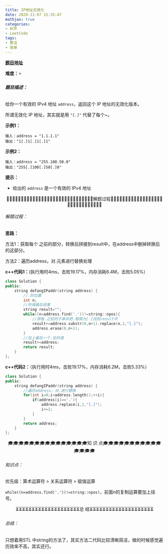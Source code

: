 ```yaml
---
title: IP地址无效化
date: 2020-11-07 15:35:47
mathjax: true
categories:
- ACM
- LeetCode
tags:
- 算法
- 简单
---
```


[**题目地址**](https://leetcode-cn.com/problems/defanging-an-ip-address/)

**难度：**⭐

###### **题目描述：**

给你一个有效的 IPv4 地址 `address`，返回这个 IP 地址的无效化版本。

所谓无效化 IP 地址，其实就是用 `"[.]"` 代替了每个~。

<!-- more -->

**示例1：**

```
输入：address = "1.1.1.1"
输出："1[.]1[.]1[.]1"
```

**示例2：**

```
输入：address = "255.100.50.0"
输出："255[.]100[.]50[.]0"
```

**提示：**

- 给出的 `address` 是一个有效的 IPv4 地址



<center>🙋‍♂️🙋‍♂️🙋‍♂️🙋‍♂️🙋‍♂️🙋‍♂️🙋‍♂️🙋‍♂️🙋‍♂️🙋‍♂️🙋‍♂️🙋‍♂️🙋‍♂️🙋‍♂️🙋‍♂️解题过程🙋‍♂️🙋‍♂️🙋‍♂️🙋‍♂️🙋‍♂️🙋‍♂️🙋‍♂️🙋‍♂️🙋‍♂️🙋‍♂️🙋‍♂️🙋‍♂️🙋‍♂️🙋‍♂️🙋‍♂️</center>

###### 解题过程：

**思路：**

方法1：获取每个.之前的部分，转换后拼接到result中，在address中删掉转换后的这部分。

方法2：遍历address，对.元素进行替换处理

**c++代码1：**(执行用时4ms，击败19.17%，内存消耗6.4M，击败5.05%）

```c++
class Solution {
public:
    string defangIPaddr(string address) {
        //.的位置
        int n;
        //存储最后结果
        string result="";
        while((n=address.find('.'))!=string::npos){
            //获取.之前的子串并把.替换为[.]加到result中
            result+=address.substr(0,n+1).replace(n,1,"[.]");
            address.erase(0,n+1);
        }
        //加上最后一个.后的值
        result+=address;
        return result;
    }
};
```

**c++代码2：**（执行用时4ms，击败19.17%，内存消耗6.2M，击败5.33%）

```c++
class Solution {
public:
    string defangIPaddr(string address) {
		//遍历address，对.进行替换
        for(int i=0;i<address.length();++i){
            if(address[i]=='.'){
                address.replace(i,1,"[.]");
                i+=2;
            }
        }
        return address;
    }
};
```



<center>🎓🎓🎓🎓🎓🎓🎓🎓🎓🎓🎓🎓🎓🎓🎓知 识 点🎓🎓🎓🎓🎓🎓🎓🎓🎓🎓🎓🎓🎓🎓🎓</center>

###### 知识点：

优先级：算术运算符 > 关系运算符 > 赋值运算

`while((n=address.find('.'))!=string::npos)`，前面n的复制运算要加上括号。



<center>⏳⏳⏳⏳⏳⏳⏳⏳⏳⏳⏳⏳⏳⏳⏳⏳⏳⏳⏳⏳总 结⏳⏳⏳⏳⏳⏳⏳⏳⏳⏳⏳⏳⏳⏳⏳⏳⏳⏳⏳⏳</center>

###### 总结：

只想着用STL 中string的方法了，其实方法二代码比较清晰简洁，做的时候感觉遍历效率不高，其实还行。
